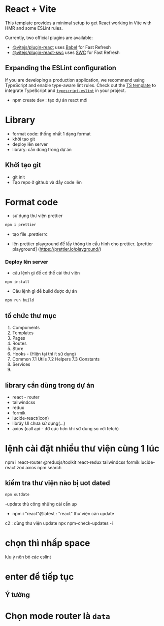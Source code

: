 # React + Vite

This template provides a minimal setup to get React working in Vite with HMR and some ESLint rules.

Currently, two official plugins are available:

- [@vitejs/plugin-react](https://github.com/vitejs/vite-plugin-react/blob/main/packages/plugin-react/README.md) uses [Babel](https://babeljs.io/) for Fast Refresh
- [@vitejs/plugin-react-swc](https://github.com/vitejs/vite-plugin-react-swc) uses [SWC](https://swc.rs/) for Fast Refresh

## Expanding the ESLint configuration

If you are developing a production application, we recommend using TypeScript and enable type-aware lint rules. Check out the [TS template](https://github.com/vitejs/vite/tree/main/packages/create-vite/template-react-ts) to integrate TypeScript and [`typescript-eslint`](https://typescript-eslint.io) in your project.

- npm create dev : tạo dự án react mới

# Library

- format code: thống nhất 1 dạng format
- khởi tạo git
- deploy lên server
- library: cần dùng trong dự án

## Khởi tạo git
- git init
- Tạo repo ở github và đẩy code lên

# Format code
- sử dụng thư viện prettier
``` bash
npm i prettier
```
- tạo file .prettierrc

- lên prettier playground để lấy thông tin cấu hình cho prettier. [prettier playground]
(https://prettier.io/playground/)

### Deploy lên server
- câu lệnh gì để có thể cài thư viện
```bash
npm install
```

- Câu lệnh gì để build được dự án

```bash
npm run build
```

## tổ chức thư mục 
1. Compoments
2. Templates
3. Pages
4. Routes
5. Store 
6. Hooks - (Hiện tại thì ít sử dụng)
7. Common
    7.1 Utils
    7.2 Helpers
    7.3 Constants
8. Services
9. 
## library cần dùng trong dự án
- react - router
- tailwindcss
- redux
- formik
- lucide-react(icon)
- librảy UI chưa sử dụng(...)
- axios (call api - đỡ cực hơn khi sử dụng so với fetch) 

# lệnh cài đặt nhiều thư viện cùng 1 lúc
npm i react-router @reduxjs/toolkit react-redux tailwindcss formik lucide-react zod axios
npm search 

## kiểm tra thư viện nào bị uot dated
```bash
npm outdate
```
-update thủ công những cái cần up
- npm i "react"@latest : "react" thư viện càn update

c2 : dùng thư viện update
 npx npm-check-updates -i
 # chọn thì nhấp space 
 lưu ý nên bỏ các eslint
 # enter để tiếp tục


## Ý tưởng
 # Chọn mode router là `data`